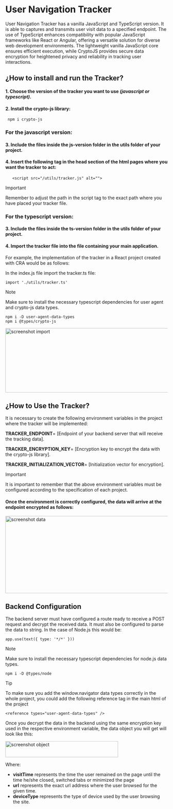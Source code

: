 # **User Navigation Tracker**

User Navigation Tracker has a vanilla JavaScript and TypeScript version. It is able to captures and transmits user visit data to a specified endpoint. The use of TypeScript enhances compatibility with popular JavaScript frameworks like React or Angular, offering a versatile solution for diverse web development environments. The lightweight vanilla JavaScript core ensures efficient execution, while CryptoJS provides secure data encryption for heightened privacy and reliability in tracking user interactions.


## ¿How to install and run the Tracker?

#### **1. Choose the version of the tracker you want to use *(javascript or typescript)*.**

#### **2. Install the crypto-js library:**

  
     npm i crypto-js


### **For the javascript version:** 

#### **3. Include the files inside the js-version folder in the utils folder of your project.**

#### 4. Insert the following tag in the head section of the html pages where you want the tracker to act:


       <script src="/utils/tracker.js" alt="">


> [!IMPORTANT]
> Remember to adjust the path in the script tag to the exact path where you have placed your tracker file.

### **For the typescript version:**

#### **3. Include the files inside the ts-version folder in the utils folder of your project.**

#### 4. Import the tracker file into the file containing your main application.

  For example, the implementation of the tracker in a React project created with CRA would be as follows:

  In the index.js file import the tracker.ts file:


    import './utils/tracker.ts'

> [!NOTE]
> Make sure to install the necessary typescript dependencies for user agent and crypto-js data types.

    npm i -D user-agent-data-types
    npm i @types/crypto-js

  <image src="./img/sc_import.png" align="center" width="550px" height="200px" alt="screenshot import"/>



## ¿How to Use the Tracker?

It is necessary to create the following environment variables in the project where the tracker will be implemented:


**TRACKER_ENDPOINT**= [Endpoint of your backend server that will receive the tracking data].


**TRACKER_ENCRYPTION_KEY**= [Encryption key to encrypt the data with the crypto-js library].


**TRACKER_INITIALIZATION_VECTOR**= [Initialization vector for encryption].


> [!IMPORTANT]
> It is important to remember that the above environment variables must be configured according to the specification of each project.


#### Once the environment is correctly configured, the data will arrive at the endpoint encrypted as follows:


<image src="./img/sc_data.png" align="center" width="700px" height="240px" alt="screenshot data"/>


## Backend Configuration

The backend server must have configured a route ready to receive a POST request and decrypt the received data. It must also be configured to parse the data to string. 
In the case of Node.js this would be:


    app.use(text({ type: '*/*' }))


> [!NOTE]
> Make sure to install the necessary typescript dependencies for node.js data types.

    npm i -D @types/node


> [!TIP]
> To make sure you add the window.navigator data types correctly in the whole project, you could add the following reference tag in the main html of the project

    <reference types="user-agent-data-types" />
    

Once you decrypt the data in the backend using the same encryption key used in the respective environment variable, the data object you will get will look like this:

<image src="./img/sc_object.png" align="center" width="350px" height="50px" alt="screenshot object"/>

Where:

- **visitTime** represents the time the user remained on the page until the time he/she closed, switched tabs or minimized the page
- **url** represents the exact url address where the user browsed for the given time.
- **deviceType** represents the type of device used by the user browsing the site.
